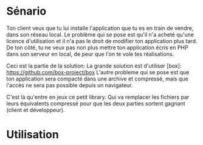 # Sénario
Ton client veux que tu lui installe l'application que tu es en train de vendre, dans son réseau local.
Le problème qui se pose est qu'il n'a acheté qu'une licence d'utilisation et il n'a pas le droit de modifier ton application plus tard.
De ton côté, tu ne veux pas non plus mettre ton application écris en PHP dans son serveur en local, de peur que l'on te vole tes réalisations.

Ceci est la partie de la solution: La grande solution est d'utiliser [box]: https://github.com/box-project/box L'autre probleme qui se pose est que ton application sera compacté dans une archive et compressé, mais que l'accès ne sera pas possible depuis un navigateur.

C'est là qu'entre en jeux ce petit library. Qui va remplacer les fichiers par leurs équivalents compressé pour que les deux parties sortent gagnant (client et développeur).

# Utilisation
